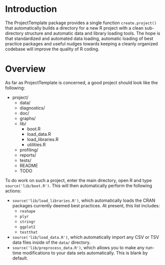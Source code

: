 # Introduction
The ProjectTemplate package provides a single function `create.project()` that automatically builds a directory for a new R project with a clean sub-directory structure and automatic data and library loading tools. The hope is that standardized and automated data loading, automatic loading of best practice packages and useful nudges towards keeping a cleanly organized codebase will improve the quality of R coding.

# Overview
As far as ProjectTemplate is concerned, a good project should look like the following:

* project/
    * data/
    * diagnostics/
    * doc/
    * graphs/
    * lib/
        * boot.R
        * load_data.R
        * load_libraries.R
        * utilities.R
    * profiling/
    * reports/
    * tests/
    * README
    * TODO

To do work on such a project, enter the main directory, open R and type `source('lib/boot.R')`. This will then automatically perform the following actions:

* `source('lib/load_libraries.R')`, which automatically loads the CRAN packages currently deemed best practices. At present, this list includes:
    * `reshape`
    * `plyr`
    * `stringr`
    * `ggplot2`
    * `testthat`
* `source('lib/load_data.R')`, which automatically import any CSV or TSV data files inside of the `data/` directory.
* `source('lib/preprocess_data.R')`, which allows you to make any run-time modifications to your data sets automatically. This is blank by default.
